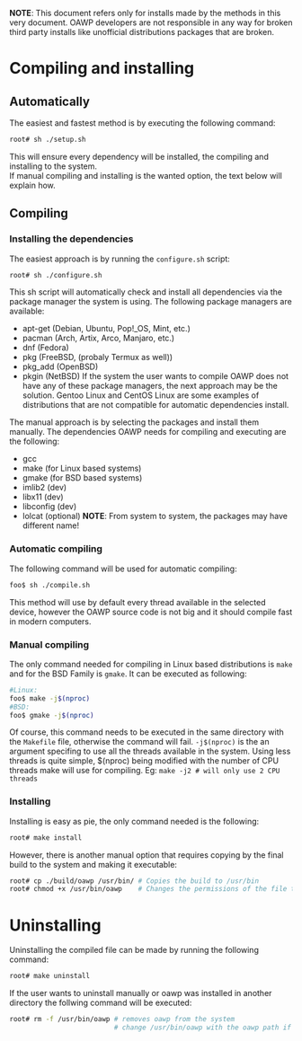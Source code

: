 **NOTE**: This document refers only for installs made by the methods in this very document. OAWP developers are not responsible in any way for broken third party installs like unofficial distributions packages that are broken.

# Compiling and installing

## Automatically
The easiest and fastest method is by executing the following command:
```sh
root# sh ./setup.sh
```
This will ensure every dependency will be installed, the compiling and installing to the system.<br>
If manual compiling and installing is the wanted option, the text below will explain how.

## Compiling

### Installing the dependencies
The easiest approach is by running the `configure.sh` script:<br>

```sh
root# sh ./configure.sh
```
This sh script will automatically check and install all dependencies via the package manager the system is using.
The following package managers are available:
 - apt-get   (Debian, Ubuntu, Pop!_OS, Mint, etc.)
 - pacman    (Arch, Artix, Arco, Manjaro, etc.)
 - dnf       (Fedora)
 - pkg       (FreeBSD, (probaly Termux as well))
 - pkg_add   (OpenBSD)
 - pkgin     (NetBSD)
If the system the user wants to compile OAWP does not have any of these package managers, the next approach may be the solution. Gentoo Linux and CentOS Linux are some examples of distributions that are not compatible for automatic dependencies install.<br>

The manual approach is by selecting the packages and install them manually.
The dependencies OAWP needs for compiling and executing are the following:
 - gcc
 - make      (for Linux based systems)
 - gmake     (for BSD based systems)
 - imlib2    (dev)
 - libx11    (dev)
 - libconfig (dev)
 - lolcat    (optional)
**NOTE**: From system to system, the packages may have different name!

### Automatic compiling
The following command will be used for automatic compiling:
```sh
foo$ sh ./compile.sh
```
This method will use by default every thread available in the selected device, however the OAWP source code is not big and it should compile fast in modern computers.

### Manual compiling
The only command needed for compiling in Linux based distributions is `make` and for the BSD Family is `gmake`. It can be executed as following:
```sh
#Linux:
foo$ make -j$(nproc)
#BSD:
foo$ gmake -j$(nproc)
```
Of course, this command needs to be executed in the same directory with the `Makefile` file, otherwise the command will fail.
`-j$(nproc)` is the an argument specifing to use all the threads available in the system. Using less threads is quite simple, $(nproc) being modified with the number of CPU threads make will use for compiling. Eg: `make -j2 # will only use 2 CPU threads`

### Installing
Installing is easy as pie, the only command needed is the following:
```sh
root# make install
```

However, there is another manual option that requires copying by the final build to the system and making it executable:
```sh
root# cp ./build/oawp /usr/bin/ # Copies the build to /usr/bin
root# chmod +x /usr/bin/oawp    # Changes the permissions of the file to be executable
```

# Uninstalling
Uninstalling the compiled file can be made by running the following command:
```sh
root# make uninstall
```

If the user wants to uninstall manually or oawp was installed in another directory the follwing command will be executed: 
```sh
root# rm -f /usr/bin/oawp # removes oawp from the system
                          # change /usr/bin/oawp with the oawp path if it differs
```
